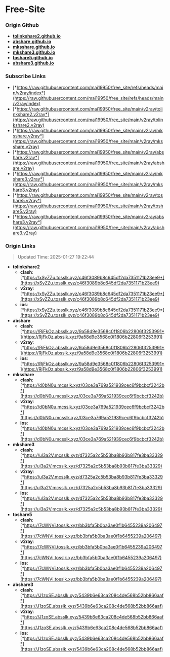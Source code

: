# Free-Site

### Origin Github

- [**tolinkshare2.github.io**](https://github.com/tolinkshare2/tolinkshare2.github.io)
- [**abshare.github.io**](https://github.com/abshare/abshare.github.io)
- [**mksshare.github.io**](https://github.com/mksshare/mksshare.github.io)
- [**mkshare3.github.io**](https://github.com/mkshare3/mkshare3.github.io)
- [**toshare5.github.io**](https://github.com/toshare5/toshare5.github.io)
- [**abshare3.github.io**](https://github.com/abshare3/abshare3.github.io)

### Subscribe Links

- [*https://raw.githubusercontent.com/mai19950/free_site/refs/heads/main/v2ray/index*](https://raw.githubusercontent.com/mai19950/free_site/refs/heads/main/v2ray/index)
- [*https://raw.githubusercontent.com/mai19950/free_site/main/v2ray/tolinkshare2.v2ray*](https://raw.githubusercontent.com/mai19950/free_site/main/v2ray/tolinkshare2.v2ray)
- [*https://raw.githubusercontent.com/mai19950/free_site/main/v2ray/mksshare.v2ray*](https://raw.githubusercontent.com/mai19950/free_site/main/v2ray/mksshare.v2ray)
- [*https://raw.githubusercontent.com/mai19950/free_site/main/v2ray/abshare.v2ray*](https://raw.githubusercontent.com/mai19950/free_site/main/v2ray/abshare.v2ray)
- [*https://raw.githubusercontent.com/mai19950/free_site/main/v2ray/mkshare3.v2ray*](https://raw.githubusercontent.com/mai19950/free_site/main/v2ray/mkshare3.v2ray)
- [*https://raw.githubusercontent.com/mai19950/free_site/main/v2ray/toshare5.v2ray*](https://raw.githubusercontent.com/mai19950/free_site/main/v2ray/toshare5.v2ray)
- [*https://raw.githubusercontent.com/mai19950/free_site/main/v2ray/abshare3.v2ray*](https://raw.githubusercontent.com/mai19950/free_site/main/v2ray/abshare3.v2ray)

### Origin Links

> Updated Time: 2025-01-27 19:22:44

- **tolinkshare2**
  - **clash**: [*https://xSyZZu.tosslk.xyz/c46f3089b8c645df2da7351171b23ee9*](https://xSyZZu.tosslk.xyz/c46f3089b8c645df2da7351171b23ee9)
  - **v2ray**: [*https://xSyZZu.tosslk.xyz/c46f3089b8c645df2da7351171b23ee9*](https://xSyZZu.tosslk.xyz/c46f3089b8c645df2da7351171b23ee9)
  - **ios**: [*https://xSyZZu.tosslk.xyz/c46f3089b8c645df2da7351171b23ee9*](https://xSyZZu.tosslk.xyz/c46f3089b8c645df2da7351171b23ee9)
- **abshare**
  - **clash**: [*https://RjFkOz.absslk.xyz/9a58d9e3568c0f1806b22806f3253991*](https://RjFkOz.absslk.xyz/9a58d9e3568c0f1806b22806f3253991)
  - **v2ray**: [*https://RjFkOz.absslk.xyz/9a58d9e3568c0f1806b22806f3253991*](https://RjFkOz.absslk.xyz/9a58d9e3568c0f1806b22806f3253991)
  - **ios**: [*https://RjFkOz.absslk.xyz/9a58d9e3568c0f1806b22806f3253991*](https://RjFkOz.absslk.xyz/9a58d9e3568c0f1806b22806f3253991)
- **mksshare**
  - **clash**: [*https://d0bN0u.mcsslk.xyz/03ce3a769a521939cec6f9bcbcf3242b*](https://d0bN0u.mcsslk.xyz/03ce3a769a521939cec6f9bcbcf3242b)
  - **v2ray**: [*https://d0bN0u.mcsslk.xyz/03ce3a769a521939cec6f9bcbcf3242b*](https://d0bN0u.mcsslk.xyz/03ce3a769a521939cec6f9bcbcf3242b)
  - **ios**: [*https://d0bN0u.mcsslk.xyz/03ce3a769a521939cec6f9bcbcf3242b*](https://d0bN0u.mcsslk.xyz/03ce3a769a521939cec6f9bcbcf3242b)
- **mkshare3**
  - **clash**: [*https://ul3a2V.mcsslk.xyz/d7325a2c5b53ba8b93b817fe3ba33329*](https://ul3a2V.mcsslk.xyz/d7325a2c5b53ba8b93b817fe3ba33329)
  - **v2ray**: [*https://ul3a2V.mcsslk.xyz/d7325a2c5b53ba8b93b817fe3ba33329*](https://ul3a2V.mcsslk.xyz/d7325a2c5b53ba8b93b817fe3ba33329)
  - **ios**: [*https://ul3a2V.mcsslk.xyz/d7325a2c5b53ba8b93b817fe3ba33329*](https://ul3a2V.mcsslk.xyz/d7325a2c5b53ba8b93b817fe3ba33329)
- **toshare5**
  - **clash**: [*https://7cWNVi.tosslk.xyz/bb3bfa5b0ba3ae0f1b6455239a206497*](https://7cWNVi.tosslk.xyz/bb3bfa5b0ba3ae0f1b6455239a206497)
  - **v2ray**: [*https://7cWNVi.tosslk.xyz/bb3bfa5b0ba3ae0f1b6455239a206497*](https://7cWNVi.tosslk.xyz/bb3bfa5b0ba3ae0f1b6455239a206497)
  - **ios**: [*https://7cWNVi.tosslk.xyz/bb3bfa5b0ba3ae0f1b6455239a206497*](https://7cWNVi.tosslk.xyz/bb3bfa5b0ba3ae0f1b6455239a206497)
- **abshare3**
  - **clash**: [*https://J1zoSE.absslk.xyz/5439b6e63ca208c4de568b52bb866aaf*](https://J1zoSE.absslk.xyz/5439b6e63ca208c4de568b52bb866aaf)
  - **v2ray**: [*https://J1zoSE.absslk.xyz/5439b6e63ca208c4de568b52bb866aaf*](https://J1zoSE.absslk.xyz/5439b6e63ca208c4de568b52bb866aaf)
  - **ios**: [*https://J1zoSE.absslk.xyz/5439b6e63ca208c4de568b52bb866aaf*](https://J1zoSE.absslk.xyz/5439b6e63ca208c4de568b52bb866aaf)
